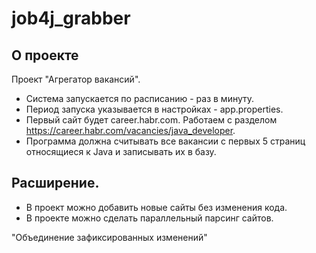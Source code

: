 # job4j_grabber

## О проекте

Проект "Агрегатор вакансий".
- Система запускается по расписанию - раз в минуту.  
- Период запуска указывается в настройках - app.properties. 
- Первый сайт будет career.habr.com. Работаем с разделом https://career.habr.com/vacancies/java_developer.  
- Программа должна считывать все вакансии c первых 5 страниц относящиеся к Java и записывать их в базу. 

## Расширение.
- В проект можно добавить новые сайты без изменения кода.
- В проекте можно сделать параллельный парсинг сайтов.

"Объединение зафиксированных изменений"